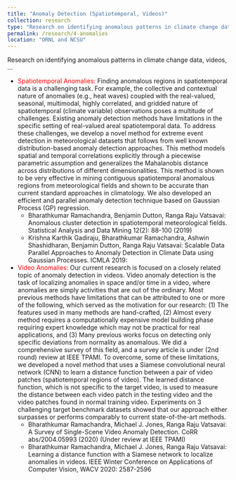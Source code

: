```yaml
---
title: "Anomaly Detection (Spatiotemporal, Videos)"
collection: research
type: "Research on identifying anomalous patterns in climate change data, videos, ..."
permalink: /research/4-anomalies
location: "ORNL and NCSU"
---
```


Research on identifying anomalous patterns in climate change data, videos, ...

<ul>
  <li><span style="color:red">Spatiotemporal Anomalies:</span> 
    Finding anomalous regions in spatiotemporal data is a challenging task. For example, the collective 
    and contextual nature of anomalies (e.g., heat waves) coupled 
    with the real-valued, seasonal, multimodal, highly correlated, and gridded nature of spatiotemporal (climate variable)
    observations poses a multitude of challenges. Existing anomaly detection methods have limitations in 
    the specific setting of real-valued areal spatiotemporal data. To address these challenges, we develop a novel method 
    for extreme event detection in meteorological datasets that follows from well known distribution-based 
    anomaly detection approaches. This method models spatial and temporal correlations explicitly through a 
    piecewise parametric assumption and generalizes the Mahalanobis distance across distributions of different 
    dimensionalities. This method is shown to be very effective in mining contiguous spatiotemporal anomalous regions 
    from meteorological fields and shown to be accurate than current standard approaches in climatology. We also developed
    an efficient and parallel anomaly detection technique based on Gaussian Process (GP) regression. 
    <ul>
      <li>Bharathkumar Ramachandra, Benjamin Dutton, Ranga Raju Vatsavai: Anomalous cluster 
        detection in spatiotemporal meteorological fields. Statistical Analysis and Data 
        Mining 12(2): 88-100 (2019)</li>
      <li>Krishna Karthik Gadiraju, Bharathkumar Ramachandra, Ashwin Shashidharan, Benjamin Dutton, 
        Ranga Raju Vatsavai: Scalable Data Parallel Approaches to Anomaly Detection in Climate Data 
        using Gaussian Processes. ICMLA 2019:</li>
    </ul>
  </li>

  <li><span style="color:red">Video Anomalies:</span>
  Our current research is focused on a closely related topic of anomaly detection in videos. Video anomaly detection 
  is the task of localizing anomalies in space and/or time in a video, where anomalies are simply activities that are 
  out of the ordinary. Most previous methods have limitations that can be attributed to one or more of the following, 
  which served as the motivation for our research: (1) The features used in many methods are hand-crafted, (2) Almost 
  every method requires a computationally expensive model building phase requiring expert knowledge which may not be 
  practical for real applications, and (3) Many previous works focus on detecting only specific deviations from normality 
  as anomalous. We did a comprehensive survey of this field, and a survey article is under (2nd round) review at IEEE TPAMI.
  To overcome, some of these limitations, we developed a novel method that uses a Siamese convolutional neural network (CNN) 
  to learn a distance function between a pair of video patches (spatiotemporal regions of video). The learned distance 
  function, which is not specific to the target video, is used to measure the distance between each video patch in the 
  testing video and the video patches found in normal training video. Experiments on 3 challenging target benchmark datasets
  showed that our approach either surpasses or performs comparably to current state-of-the-art methods. 
    <ul>
      <li>Bharathkumar Ramachandra, Michael J. Jones, Ranga Raju Vatsavai: A Survey of Single-Scene Video 
        Anomaly Detection. CoRR abs/2004.05993 (2020) (Under review at IEEE TPAMI)</li>
      <li>Bharathkumar Ramachandra, Michael J. Jones, Ranga Raju Vatsavai: Learning a distance function 
        with a Siamese network to localize anomalies in videos. IEEE Winter Conference on Applications of 
        Computer Vision, WACV 2020: 2587-2596</li>       
    </ul>
  </li>
</ul>
